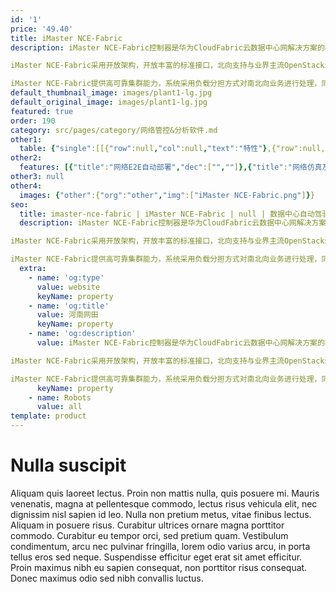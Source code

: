 ```yaml
---
id: '1'
price: '49.40'
title: iMaster NCE-Fabric
description: iMaster NCE-Fabric控制器是华为CloudFabric云数据中心网解决方案的核心组件，可实现对网络资源的统一控制和动态调度，快速部署云业务。华为CloudFabric云数据中心网解决方案为客户提供极简网络部署、智能化网络运维、超宽互联和开放生态的下一代数据中心网络，支持企业云业务高速发展。

iMaster NCE-Fabric采用开放架构，开放丰富的标准接口，北向支持与业界主流OpenStack云平台实现L2~L7层对接，南向支持管理物理交换机、虚拟交换机、防火墙等物理和虚拟网络设备。iMaster NCE-Fabric通过北向接口接收以用户为中心的业务诉求，并将其转换为网络配置、批量下发，实现网络自动化。在没有云平台的场景下，iMaster NCE-Fabric提供独立业务发放GUI。

iMaster NCE-Fabric提供高可靠集群能力，系统采用负载分担方式对南北向业务进行处理，同时支持主备集群部署，实现异地容灾，满足数据中心业务的高可靠性要求。
default_thumbnail_image: images/plant1-lg.jpg
default_original_image: images/plant1-lg.jpg
featured: true
order: 190
category: src/pages/category/网络管控&分析软件.md
other1: 
  table: {"single":[[{"row":null,"col":null,"text":"特性"},{"row":null,"col":null,"text":"描述"}],[{"row":null,"col":null,"text":"Zero Touch Provisioning "},{"row":null,"col":null,"text":"支持iMaster NCE-Fabric自动识别和纳管设备，实现Underlay网络自动化部署\n"}],[{"row":null,"col":null,"text":"网络业务发放"},{"row":null,"col":null,"text":"提供与业界主流OpenStack云平台或第三方APP实现L2~L7层对接，由云平台或第三方APP通过标准接口调用，完成网络业务发放\n提供由iMaster NCE-Fabric独立完成网络业务发放（含与计算平台联动），实现网络的自动化部署"}],[{"row":null,"col":null,"text":"Fabric管理"},{"row":null,"col":null,"text":"支持业界标准的VxLAN协议，通过iMaster NCE-Fabric实现网络的自动化部署，包括VXLAN协议封装，VxLAN二层互通、三层互通、以及VXLAN和传统网络互通\n支持丰富的VxLAN组网场景，具备管控软硬件网络设备的能力\n支持不同场景下物理服务器、虚拟机、裸金属机等多类型终端混合接入"}],[{"row":null,"col":null,"text":"业务链"},{"row":null,"col":null,"text":"支持IETF标准的服务链（SFC）模型，采用标准PBR或NSH技术，根据用户预配置策略自动引导业务流量到不同的服务节点上进行相关增值服务处理，实现拓扑无关的、图形化编排的、动态配置的业务链能力\n支持增值服务包括安全策略、NAT、IPSec VPN等"}],[{"row":null,"col":null,"text":"网络安全"},{"row":null,"col":null,"text":"支持微分段，基于更加精细的分组，如子网、IP、VM名、宿主机名等，实施安全隔离\n支持基于角色的访问控制，实现多租户间的隔离和多用户账户和权限的管理\n支持基于密码的本地认证，及Radius、AD等安全用户认证"}],[{"row":null,"col":null,"text":"运维与故障定位"},{"row":null,"col":null,"text":"支持监控物理资源、逻辑资源、租户资源等\n支持应用/逻辑/物理三层网络拓扑互视：可分别展示应用/逻辑/物理三层网络拓扑，并支持从应用到逻辑、逻辑到物理拓扑的映射关系展示\n支持真实转发路径探测：基于VM和VTEP的转发路径展示，实现逻辑到物理网络精确定位\n支持环路智能检测：对可能的环路进行检测，并提供一键式修复\n支持连通性检测：通过IP Ping和MAC Ping，检测VM之间、VM与外部网络的二三层连通性，协助故障快速定位\n支持流量镜像（将VM/BM的流量通过GRE隧道镜像到远端地址）"}],[{"row":null,"col":null,"text":"可靠性"},{"row":null,"col":null,"text":"iMaster NCE-Fabric采用分布式集群部署，单集群最大可扩展到128成员节点，业务控制节点支持动态扩展，扩展时业务不中断\n\n\n集群成员既支持在同一二层网络内部署，也支持跨三层部署，保证群集成员之前路由可达即可\n集群具备北向负载均衡能力，接受云平台API主动请求或Web访问时，会将请求发送到不同的集群成员节点上\n集群具备南向负载均衡能力，全数据中心网络设备被均匀分配，由不同的集群成员节点负责管理。其中一个成员节点发生故障时，它所管理的网络设备可平滑迁移到其他正常运行成员节点上，保证管理业务不中断\n\niMaster NCE-Fabric支持主、备集群部署，实现高可靠异地容灾"}],[{"row":null,"col":null,"text":"开放性"},{"row":null,"col":null,"text":"iMaster NCE-Fabric基于ONOS、兼容ODL架构设计\n北向支持Restful、RestConf、WebService、Syslog等接口，支持与业界主流OpenStack平台（标准OpenStack、RedHat、Mirantis、UnitedStack等）实现L2~L7层对接\n南向支持SNMP、NetConf、OpenFlow（1.3/1.4）、OVSDB、JSON-RPC、sFlow等协议，与物理和虚拟网络设备对接\n东西向支持与计算资源管理系统如VMWare vCenter、Microsoft System Center对接，实现网络与计算资源协同"}],[{"row":null,"col":null,"text":"管理容量与性能"},{"row":null,"col":null,"text":"典型配置（3节点）\n\n\n管理物理网络设备数量：1,800台\n管理物理服务器数量：9,000台\n管理VM数量：180,000台\nVM上线速率：200个/秒\n\n典型配置（5节点）\n\n\n管理物理网络设备数量：3,000台\n管理物理服务器数量：15,000台\n管理VM数量：300,000台\nVM上线速率：350个/秒"}]]}
other2:
  features: [{"title":"网络E2E自动部署","dec":["",""]},{"title":"网络仿真及校验","dec":["",""]},{"title":"故障1-3-5闭环","dec":["",""]}]
other3: null
other4:
  images: {"other":{"org":"other","img":["iMaster NCE-Fabric.png"]}}
seo:
  title: imaster-nce-fabric | iMaster NCE-Fabric | null | 数据中心自动驾驶网络管理控制系统 | 网络管控&分析软件 | 企业网络
  description: iMaster NCE-Fabric控制器是华为CloudFabric云数据中心网解决方案的核心组件，可实现对网络资源的统一控制和动态调度，快速部署云业务。华为CloudFabric云数据中心网解决方案为客户提供极简网络部署、智能化网络运维、超宽互联和开放生态的下一代数据中心网络，支持企业云业务高速发展。

iMaster NCE-Fabric采用开放架构，开放丰富的标准接口，北向支持与业界主流OpenStack云平台实现L2~L7层对接，南向支持管理物理交换机、虚拟交换机、防火墙等物理和虚拟网络设备。iMaster NCE-Fabric通过北向接口接收以用户为中心的业务诉求，并将其转换为网络配置、批量下发，实现网络自动化。在没有云平台的场景下，iMaster NCE-Fabric提供独立业务发放GUI。

iMaster NCE-Fabric提供高可靠集群能力，系统采用负载分担方式对南北向业务进行处理，同时支持主备集群部署，实现异地容灾，满足数据中心业务的高可靠性要求。
  extra:
    - name: 'og:type'
      value: website
      keyName: property
    - name: 'og:title'
      value: 河南网田
      keyName: property
    - name: 'og:description'
      value: iMaster NCE-Fabric控制器是华为CloudFabric云数据中心网解决方案的核心组件，可实现对网络资源的统一控制和动态调度，快速部署云业务。华为CloudFabric云数据中心网解决方案为客户提供极简网络部署、智能化网络运维、超宽互联和开放生态的下一代数据中心网络，支持企业云业务高速发展。

iMaster NCE-Fabric采用开放架构，开放丰富的标准接口，北向支持与业界主流OpenStack云平台实现L2~L7层对接，南向支持管理物理交换机、虚拟交换机、防火墙等物理和虚拟网络设备。iMaster NCE-Fabric通过北向接口接收以用户为中心的业务诉求，并将其转换为网络配置、批量下发，实现网络自动化。在没有云平台的场景下，iMaster NCE-Fabric提供独立业务发放GUI。

iMaster NCE-Fabric提供高可靠集群能力，系统采用负载分担方式对南北向业务进行处理，同时支持主备集群部署，实现异地容灾，满足数据中心业务的高可靠性要求。
      keyName: property
    - name: Robots
      value: all
template: product
---
```


# Nulla suscipit

Aliquam quis laoreet lectus. Proin non mattis nulla, quis posuere mi. Mauris venenatis, magna at pellentesque commodo, lectus risus vehicula elit, nec dignissim nisl sapien id leo. Nulla non pretium metus, vitae finibus lectus. Aliquam in posuere risus. Curabitur ultrices ornare magna porttitor commodo. Curabitur eu tempor orci, sed pretium quam. Vestibulum condimentum, arcu nec pulvinar fringilla, lorem odio varius arcu, in porta tellus eros sed neque. Suspendisse efficitur eget erat sit amet efficitur. Proin maximus nibh eu sapien consequat, non porttitor risus consequat. Donec maximus odio sed nibh convallis luctus.